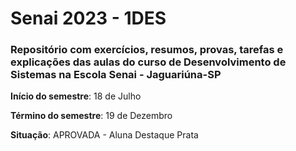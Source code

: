 # Senai 2023 - 1DES

### Repositório com exercícios, resumos, provas, tarefas e explicações das aulas do curso de Desenvolvimento de Sistemas na Escola Senai - Jaguariúna-SP

**Início do semestre**: 18 de Julho

**Término do semestre**: 19 de Dezembro

**Situação**: APROVADA - Aluna Destaque Prata


